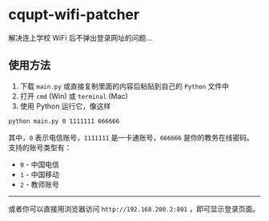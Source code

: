 # cqupt-wifi-patcher
解决连上学校 WiFi 后不弹出登录网址的问题...

## 使用方法

1. 下载 `main.py` 或直接复制里面的内容后粘贴到自己的 `Python` 文件中
2. 打开 `cmd` (Win) 或 `terminal` (Mac)
3. 使用 Python 运行它，像这样

```bash
python main.py 0 1111111 666666
```

其中，`0` 表示电信账号，`1111111` 是一卡通账号，`666666` 是你的教务在线密码。支持的账号类型有：

- `0` - 中国电信
- `1` - 中国移动
- `2` - 教师账号



------

或者你可以直接用浏览器访问 `http://192.168.200.2:801` ，即可显示登录页面。